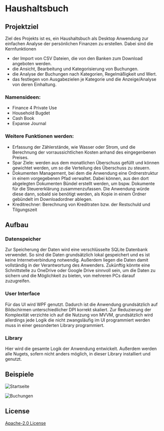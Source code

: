 # Haushaltsbuch
## Projektziel
Ziel des Projekts ist es, ein Haushaltsbuch als Desktop Anwendung zur einfachen Analyse der persönlichen Finanzen zu erstellen.
Dabei sind die Kernfunktionen
- der Import von CSV Dateien, die von den Banken zum Download angeboten werden.
- die Ansicht, Bearbeitung und Kategorisierung von Buchungen.
- die Analyse der Buchungen nach Kategorien, Regelmäßigkeit und Wert.
- das festlegen von Ausgabezielen je Kategorie und die Anzeige/Analyse von deren Einhaltung.

### Namensideen:
- Finance 4 Private Use
- Household Bugdet
- Cash Book
- Expanse Journal

### Weitere Funktionen werden:
- Erfassung der Zählerstände, wie Wasser oder Strom, und die Berechnung der vorraussichtlichen Kosten anhand des eingegenbenen Preises.
- Spar Ziele: werden aus dem monatlichen Überschuss gefüllt und können gewichtet werden, um so die Verteilung des Überschuss zu steuern. 
- Dokumenten Management, bei dem die Anwendung eine Ordnerstruktur in einem vorgegebenen Pfad verwaltet. Dabei können, aus den dort abgelegten Dokumenten Bündel erstellt werden, um bspw. Dokumente für die Steuererklärung zusammenzufassen. Die Anwendung würde diese dann, sobald sie benötigt werden, als Kopie in einem Ordner gebündelt im Downloadordner ablegen.
- Kreditrechner: Berechnung von Kreditraten bzw. der Restschuld und Tilgungszeit


## Aufbau
### Datenspeicher
Zur Speicherung der Daten wird eine verschlüsselte SQLite Datenbank verwendet. So sind die Daten grundsätzlich lokal gespeichert und es ist keine Internetverbindung notwendig. Außerdem liegen die Daten damit vollständig in der Verantwortung des Anwenders.
Zukünftig könnte eine Schnittstelle zu OneDrive oder Google Drive sinnvoll sein, um die Daten zu sichern und die Möglichkeit zu bieten, von mehreren PCs darauf zuzugreifen.
### User Interface
Für das UI wird WPF genutzt. Dadurch ist die Anwendung grundsätzlich auf Bildschirmen unterschiedlicher DPI korrekt skaliert. Zur Reduzierung der Komplexität verzichte ich auf die Nutzung von MVVM, grundsätzlich wird allerdings jede Logik die nicht zwangsläufig im UI programmiert werden muss in einer gesonderten Library programmiert.
### Library
Hier wird die gesamte Logik der Anwendung entwickelt. Außerdem werden alle Nugets, sofern nicht anders möglich, in dieser Library installiert und genutzt.


## Beispiele
![Startseite](https://github.com/SchuetteS/Haushaltsbuch/tree/main/Images/Startseite.png)

![Buchungen](https://github.com/SchuetteS/Haushaltsbuch/tree/main/Images/Buchungen.png)

## License
[Apache-2.0 License](http://www.apache.org/licenses/)
